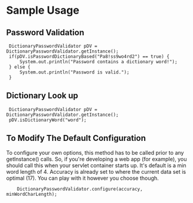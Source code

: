# Sample Usage #

## Password Validation ##
```
 DictionaryPasswordValidator pDV = DictionaryPasswordValidator.getInstance();
 if(pDV.isPasswordDictionaryBased("Pa8!ss9wo4rd2") == true) {
     System.out.println("Password contains a dictionary word!");
 } else {
     System.out.println("Password is valid.");
 }
```

## Dictionary Look up ##
```
 DictionaryPasswordValidator pDV = DictionaryPasswordValidator.getInstance();
 pDV.isDictionaryWord("word");
```



## To Modify The Default Configuration ##

To configure your own options, this method has to be called prior to any getInstance() calls.  So, if you're developing a web app (for example), you should call this when your servlet container starts up.  It's default is a min word length of 4.  Accuracy is already set to where the current data set is optimal (17).  You can play with it however you choose though.
```
    DictionaryPasswordValidator.configure(accuracy, minWordCharLength);
```